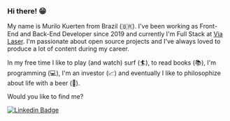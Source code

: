 
### Hi there! 😁

My name is Murilo Kuerten from Brazil (🇧🇷). I've been working as Front-End and Back-End Developer since 2019 and currently I'm Full Stack at [Via Laser](https://www.vialaserdepilacao.com.br/). I'm passionate about open source projects and I've always loved to produce a lot of content during my career.

In my free time I like to play (and watch) surf (:surfer:), to read books (📚), I'm programming (:computer:), 
I'm an investor (:chart_with_upwards_trend:) and eventually I like to philosophize about life with a beer (🍺).

Would you like to find me?

[![Linkedin Badge](https://img.shields.io/badge/-LinkedIn-blue?style=flat-square&logo=Linkedin&logoColor=white&link=https://www.linkedin.com/in/murilo-kuerten-de-lima-59050418a/)](https://www.linkedin.com/in/murilo-kuerten-de-lima-59050418a/)
